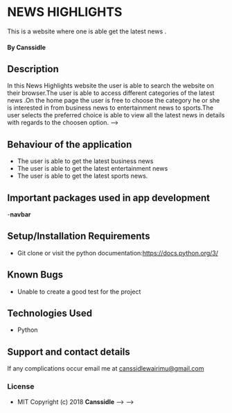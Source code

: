 # NEWS HIGHLIGHTS
This is a   website where one is able get the latest news .
#### By **Canssidle**
## Description
In this News Highlights website the user is able to search the website on their browser.The user is able to access different categories of the latest news .On the home page the user is free to choose the category he or she is interested in from business news to entertainment news to sports.The user selects the preferred choice is able to view all the latest news in details with regards to the choosen option. -->

## Behaviour of the application
+ The user is able to get the latest business news
+ The user is able to get the latest entertainment news
+ The user is able to get the latest sports news.




## Important packages used in app development
-**navbar**
 



## Setup/Installation Requirements
* Git clone  or visit the python documentation:https://docs.python.org/3/



## Known Bugs
* Unable to create a good test for the project 

## Technologies Used

* Python

## Support and contact details
If any complications occur email me at canssidlewairimu@gmail.com 
### License
* MIT 
Copyright (c) 2018 **Canssidle**  -->
   -->